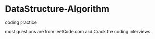 DataStructure-Algorithm
=======================

coding practice

most questions are from leetCode.com and Crack the coding interviews

